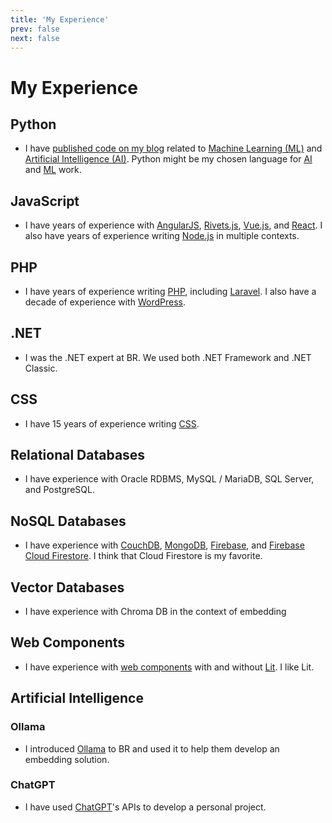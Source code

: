 ```yaml
---
title: 'My Experience'
prev: false
next: false
---
```


# My Experience

## Python

- I have [published code on my blog](https://jws.news/tag/python/) related to [Machine Learning (ML)](https://jws.news/tag/machine-learning/) and [Artificial Intelligence (AI)](https://jws.news/tag/ai/).  Python might be my chosen language for [AI](https://jws.news/tag/AI/) and [ML](https://jws.news/tag/machine-learning/) work.

## JavaScript

- I have years of experience with [AngularJS](https://jws.news/tag/AngularJS/), [Rivets.js](https://jws.news/tag/rivets-js/), [Vue.js](https://jws.news/tag/Vue-JS/), and [React](https://jws.news/tag/React/).  I also have years of experience writing [Node.js](https://jws.news/tag/node-js/) in multiple contexts.

## PHP

- I have years of experience writing [PHP](https://jws.news/tag/php/), including [Laravel](https://jws.news/tag/laravel/).  I also have a decade of experience with [WordPress](https://jws.news/tag/wordpress/).

## .NET

- I was the .NET expert at BR.  We used both .NET Framework and .NET Classic.

## CSS

- I have 15 years of experience writing [CSS](https://jws.news/tag/css/).

## Relational Databases

- I have experience with Oracle RDBMS, MySQL / MariaDB, SQL Server, and PostgreSQL.

## NoSQL Databases

- I have experience with [CouchDB](https://jws.news/tag/couchdb/), [MongoDB](https://jws.news/tag/mongodb/), [Firebase](https://jws.news/tag/firebase/), and [Firebase Cloud Firestore](https://jws.news/tag/firebase/).  I think that Cloud Firestore is my favorite.

## Vector Databases

- I have experience with Chroma DB in the context of embedding

## Web Components

- I have experience with [web components](https://jws.news/tag/web-components/) with and without [Lit](https://jws.news/tag/lit/).  I like Lit.

## Artificial Intelligence

### Ollama

- I introduced [Ollama](https://jws.news/tag/Ollama/) to BR and used it to help them develop an embedding solution.

### ChatGPT

- I have used [ChatGPT](https://jws.news/tag/ChatGPT/)'s APIs to develop a personal project.